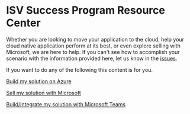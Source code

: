 # ISV Success Program Resource Center

Whether you are looking to move your application to the cloud, help your cloud native application perform at its best, or even explore selling with Microsoft, we are here to help. If you can't see how to accomplish your scenario with the information provided here, let us know in the [issues](https://github.com/Azure/solution-accelerator-pilot/issues).

If you want to do any of the following this content is for you.

[Build my solution on Azure](./azure/index.md)

[Sell my solution with Microsoft](./marketplace/index.md)

[Build/Integrate my solution with Microsoft Teams](./Teams/index.md)